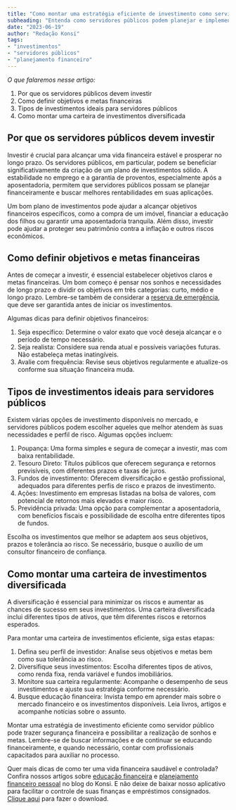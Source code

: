 ```yaml
---
title: "Como montar uma estratégia eficiente de investimento como servidor público"
subheading: "Entenda como servidores públicos podem planejar e implementar uma carteira de investimentos para alcançar seus objetivos financeiros"
date: "2023-06-19"
author: "Redação Konsi"
tags:
- "investimentos"
- "servidores públicos"
- "planejamento financeiro"
---
```


_O que falaremos nesse artigo:_
1. Por que os servidores públicos devem investir
2. Como definir objetivos e metas financeiras
3. Tipos de investimentos ideais para servidores públicos
4. Como montar uma carteira de investimentos diversificada

## Por que os servidores públicos devem investir

Investir é crucial para alcançar uma vida financeira estável e prosperar no longo prazo. Os servidores públicos, em particular, podem se beneficiar significativamente da criação de um plano de investimentos sólido. A estabilidade no emprego e a garantia de proventos, especialmente após a aposentadoria, permitem que servidores públicos possam se planejar financeiramente e buscar melhores rentabilidades em suas aplicações.

Um bom plano de investimentos pode ajudar a alcançar objetivos financeiros específicos, como a compra de um imóvel, financiar a educação dos filhos ou garantir uma aposentadoria tranquila. Além disso, investir pode ajudar a proteger seu patrimônio contra a inflação e outros riscos econômicos.

## Como definir objetivos e metas financeiras

Antes de começar a investir, é essencial estabelecer objetivos claros e metas financeiras. Um bom começo é pensar nos sonhos e necessidades de longo prazo e dividir os objetivos em três categorias: curto, médio e longo prazo. Lembre-se também de considerar a [reserva de emergência](https://konsi.com.br/postagens/a-importncia-da-reserva-de-emergncia-e-como-constru-la-com-inteligncia-financeira), que deve ser garantida antes de iniciar os investimentos.

Algumas dicas para definir objetivos financeiros:

1. Seja específico: Determine o valor exato que você deseja alcançar e o período de tempo necessário.
2. Seja realista: Considere sua renda atual e possíveis variações futuras. Não estabeleça metas inatingíveis.
3. Avalie com frequência: Revise seus objetivos regularmente e atualize-os conforme sua situação financeira muda.

## Tipos de investimentos ideais para servidores públicos

Existem várias opções de investimento disponíveis no mercado, e servidores públicos podem escolher aqueles que melhor atendem às suas necessidades e perfil de risco. Algumas opções incluem:

1. Poupança: Uma forma simples e segura de começar a investir, mas com baixa rentabilidade.
2. Tesouro Direto: Títulos públicos que oferecem segurança e retornos previsíveis, com diferentes prazos e taxas de juros.
3. Fundos de investimento: Oferecem diversificação e gestão profissional, adequados para diferentes perfis de risco e prazos de investimento.
4. Ações: Investimento em empresas listadas na bolsa de valores, com potencial de retornos mais elevados e maior risco.
5. Previdência privada: Uma opção para complementar a aposentadoria, com benefícios fiscais e possibilidade de escolha entre diferentes tipos de fundos.

Escolha os investimentos que melhor se adaptem aos seus objetivos, prazos e tolerância ao risco. Se necessário, busque o auxílio de um consultor financeiro de confiança.

## Como montar uma carteira de investimentos diversificada

A diversificação é essencial para minimizar os riscos e aumentar as chances de sucesso em seus investimentos. Uma carteira diversificada inclui diferentes tipos de ativos, que têm diferentes riscos e retornos esperados.

Para montar uma carteira de investimentos eficiente, siga estas etapas:

1. Defina seu perfil de investidor: Analise seus objetivos e metas bem como sua tolerância ao risco.
2. Diversifique seus investimentos: Escolha diferentes tipos de ativos, como renda fixa, renda variável e fundos imobiliários.
3. Monitore sua carteira regularmente: Acompanhe o desempenho de seus investimentos e ajuste sua estratégia conforme necessário.
4. Busque educação financeira: Invista tempo em aprender mais sobre o mercado financeiro e os investimentos disponíveis. Leia livros, artigos e acompanhe notícias sobre o assunto.

Montar uma estratégia de investimento eficiente como servidor público pode trazer segurança financeira e possibilitar a realização de sonhos e metas. Lembre-se de buscar informações e de continuar se educando financeiramente, e quando necessário, contar com profissionais capacitados para auxiliar no processo.

Quer mais dicas de como ter uma vida financeira saudável e controlada? Confira nossos artigos sobre [educação financeira](https://konsi.com.br/postagens/a-importncia-da-educao-financeira-para-servidores-pblicos-e-como-implement-la-em-sua-vida) e [planejamento financeiro pessoal](https://konsi.com.br/postagens/como-criar-e-seguir-um-oramento-financeiro-pessoal-para-servidores-pblicos) no blog do Konsi. E não deixe de baixar nosso aplicativo para facilitar o controle de suas finanças e empréstimos consignados. [Clique aqui](https://konsi.com.br/app) para fazer o download.